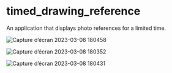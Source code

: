 # timed_drawing_reference

An application that displays photo references for a limited time.

![Capture d’écran 2023-03-08 180458](https://user-images.githubusercontent.com/126392901/223780665-4601ac49-f391-4170-8f51-01390be76131.jpg)

![Capture d’écran 2023-03-08 180352](https://user-images.githubusercontent.com/126392901/223780670-b873cffb-28e5-4cd5-9918-c6c9c680c5ce.jpg)

![Capture d’écran 2023-03-08 180431](https://user-images.githubusercontent.com/126392901/223780673-24f2997c-85d5-42b0-a281-5eb70684d30f.jpg)

